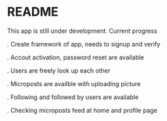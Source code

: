 # README
This app is still under development.
Current progress

. Create framework of app, needs to signup and verify

. Accout activation, password reset are available

. Users are freely look up each other 

. Microposts are availble with uploading picture

. Following and followed by users are available

. Checking microposts feed at home and profile page
